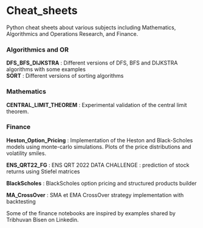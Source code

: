 # Cheat_sheets

Python cheat sheets about various subjects including Mathematics, Algorithmics and Operations Research, and Finance. <br>


### Algorithmics and OR

**DFS_BFS_DIJKSTRA** : Different versions of DFS, BFS and DIJKSTRA algorithms with some examples <br>
**SORT** : Different versions of sorting algorithms <br>

### Mathematics

**CENTRAL_LIMIT_THEOREM** : Experimental validation of the central limit theorem. <br>

### Finance

**Heston_Option_Pricing** : Implementation of the Heston and Black-Scholes models using monte-carlo simulations. Plots of the price distributions and volatility smiles. <br> 

**ENS_QRT22_FG** : ENS QRT 2022 DATA CHALLENGE : prediction of stock returns using Stiefel matrices <br>

**BlackScholes** : BlackScholes option pricing and structured products builder <br>

**MA_CrossOver** :  SMA et EMA CrossOver strategy implementation with backtesting <br>


Some of the finance notebooks are inspired by examples shared by Tribhuvan Bisen on Linkedin.


